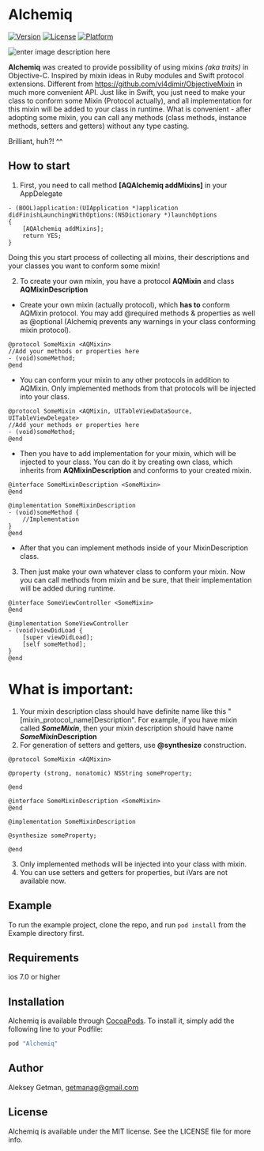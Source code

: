 # Alchemiq

[![Version](https://img.shields.io/cocoapods/v/Alchemiq.svg?style=flat)](http://cocoapods.org/pods/Alchemiq)
[![License](https://img.shields.io/cocoapods/l/Alchemiq.svg?style=flat)](http://cocoapods.org/pods/Alchemiq)
[![Platform](https://img.shields.io/cocoapods/p/Alchemiq.svg?style=flat)](http://cocoapods.org/pods/Alchemiq)

![enter image description here](https://s23.postimg.org/p3bd5odor/alchemiq.png)

**Alchemiq** was created to provide possibility of using mixins *(aka traits)* in Objective-C. 
Inspired by mixin ideas in Ruby modules and Swift protocol extensions. 
Different from https://github.com/vl4dimir/ObjectiveMixin in much more convenient API. 
Just like in Swift, you just need to make your class to conform some Mixin (Protocol actually), and all implementation for this mixin will be added to your class in runtime. 
What is convenient - after adopting some mixin, you can call any methods (class methods, instance methods, setters and getters) without any type casting.

Brilliant, huh?! ^^

## How to start

1. First, you need to call method **[AQAlchemiq addMixins]** in your AppDelegate

```obj-c
- (BOOL)application:(UIApplication *)application didFinishLaunchingWithOptions:(NSDictionary *)launchOptions
{
    [AQAlchemiq addMixins];
    return YES;
}
```
Doing this you start process of collecting all mixins, their descriptions and your classes you want to conform some mixin!

2. To create your own mixin, you have a protocol **AQMixin** and class **AQMixinDescription**
+ Create your own mixin (actually protocol), which **has to** conform AQMixin protocol. You may add @required methods & properties as well as @optional (Alchemiq prevents any warnings in your class conforming mixin protocol).
```obj-c
@protocol SomeMixin <AQMixin>
//Add your methods or properties here
- (void)someMethod;
@end
```
+ You can conform your mixin to any other protocols in addition to AQMixin. Only implemented methods from that protocols will be injected into your class.
```obj-c
@protocol SomeMixin <AQMixin, UITableViewDataSource, UITableViewDelegate>
//Add your methods or properties here
- (void)someMethod;
@end
```
+ Then you have to add implementation for your mixin, which will be injected to your class. You can do it by creating own class, which inherits from **AQMixinDescription** and conforms to your created mixin.
```obj-c
@interface SomeMixinDescription <SomeMixin>
@end

@implementation SomeMixinDescription
- (void)someMethod {
    //Implementation
}
@end
```
+ After that you can implement methods inside of your MixinDescription class. 
3. Then just make your own whatever class to conform your mixin. Now you can call methods from mixin and be sure, that their implementation will be added during runtime.
```obj-c
@interface SomeViewController <SomeMixin>
@end

@implementation SomeViewController
- (void)viewDidLoad {
    [super viewDidLoad];
    [self someMethod];
}
@end
```
# What is important:
1. Your mixin description class should have definite name like this "[mixin_protocol_name]Description". 
For example, if you have mixin called ***SomeMixin***, then your mixin description should have name ***SomeMixin*Description**
2. For generation of setters and getters, use **@synthesize** construction.
```obj-c
@protocol SomeMixin <AQMixin>

@property (strong, nonatomic) NSString someProperty;

@end

@interface SomeMixinDescription <SomeMixin>
@end

@implementation SomeMixinDescription

@synthesize someProperty;

@end
```
3. Only implemented methods will be injected into your class with mixin.
4. You can use setters and getters for properties, but iVars are not available now.

## Example

To run the example project, clone the repo, and run `pod install` from the Example directory first.

## Requirements
ios 7.0 or higher

## Installation

Alchemiq is available through [CocoaPods](http://cocoapods.org). To install
it, simply add the following line to your Podfile:

```ruby
pod "Alchemiq"
```


## Author

Aleksey Getman, getmanag@gmail.com

## License

Alchemiq is available under the MIT license. See the LICENSE file for more info.
